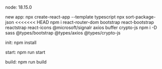 node: 18.15.0

new app:
npx create-react-app <name> --template typescript
npx sort-package-json
<<<<<<< HEAD
npm i react-router-dom bootstrap react-bootstrap reactstrap react-icons @microsoft/signalr axios buffer crypto-js
npm i -D sass @types/bootstrap @types/axios @types/crypto-js

init:
npm install

start:
npm run start

build:
npm run build
